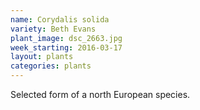 ```yaml
---
name: Corydalis solida
variety: Beth Evans
plant_image: dsc_2663.jpg
week_starting: 2016-03-17
layout: plants 
categories: plants 
---
```

Selected form of a north European species.